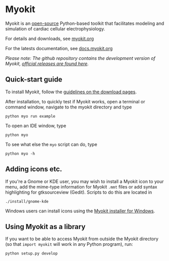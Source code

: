 # Myokit

Myokit is an [open-source](LICENSE) Python-based toolkit that facilitates modeling and simulation of cardiac cellular electrophysiology.

For details and downloads, see [myokit.org](http://myokit.org)

For the latests documentation, see [docs.myokit.org](http://docs.myokit.org)

_Please note: The github repository contains the development version of Myokit, [official releases are found here](http://myokit.org)._

## Quick-start guide

To install Myokit, follow the [guidelines on the download pages](http://myokit.org/download).

After installation, to quickly test if Myokit works, open a terminal or command window, navigate to the myokit directory and type

    python myo run example
    
To open an IDE window, type

    python myo
    
To see what else the `myo` script can do, type

    python myo -h

## Adding icons etc.
If you're a Gnome or KDE user, you may wish to install a Myokit icon to your menu, add the mime-type information for Myokit `.mmt` files or add syntax highlighting for gtksourceview (Gedit). Scripts to do this are located in
    
    ./install/gnome-kde

Windows users can install icons using the [Myokit installer for Windows](http://myokit.org/windows).

## Using Myokit as a library
If you want to be able to access Myokit from outside the Myokit directory (so that `import myokit` will work in any Python program), run:

    python setup.py develop

